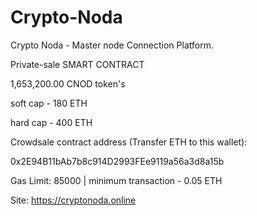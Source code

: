# Crypto-Noda
Crypto Noda - Master node Connection Platform.

Private-sale SMART CONTRACT

1,653,200.00 CNOD token's

soft cap - 180 ETH 

hard cap - 400 ETH

Crowdsale contract address (Transfer ETH to this wallet):

0x2E94B11bAb7b8c914D2993FEe9119a56a3d8a15b

Gas Limit: 85000    |   minimum transaction - 0.05 ETH 

Site:
https://cryptonoda.online
